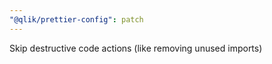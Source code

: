```yaml
---
"@qlik/prettier-config": patch
---
```


Skip destructive code actions (like removing unused imports)
